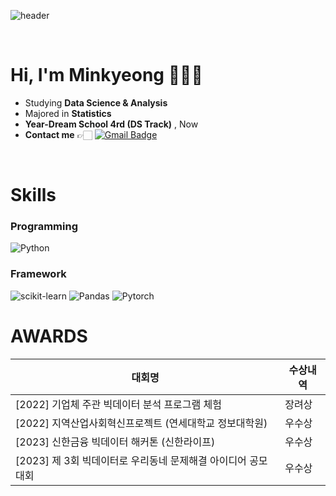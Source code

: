 ![header](https://capsule-render.vercel.app/api?type=venom&height=200&color=ff99cc&text=ZZOMING%20CODE&reversal=false&animation=fadeIn&textBg=false&fontColor=)

<br> 
  

# Hi, I'm Minkyeong 🙋🏻‍♀️
- Studying **Data Science & Analysis**
- Majored in **Statistics**
- **Year-Dream School 4rd (DS Track)** , Now 
- **Contact me** 👉🏻 [![Gmail Badge](https://img.shields.io/badge/Gmail-d14836?style=flat-square&logo=Gmail&logoColor=white&link=mailto:alsrud5527@gmail.com)](mailto:alsrud5527@gmail.com)

</br>

# Skills  
### Programming   
![Python](https://img.shields.io/badge/Python-3776AB?style=for-the-badge&logo=python&logoColor=white)  

### Framework   
![scikit-learn](https://img.shields.io/badge/scikit-learn-F7931E?style=for-the-badge&logo=Scikit-learn&logoColor=white)
![Pandas](https://img.shields.io/badge/pandas-150458?style=for-the-badge&logo=pandas&logoColor=white)
![Pytorch](https://img.shields.io/badge/Pytorch-EE4C2C?style=for-the-badge&logo=Pytorch&logoColor=white)

# AWARDS
|                대회명                 |  수상내역 |
|-----------------------------------------|---------------|
| [2022] 기업체 주관 빅데이터 분석 프로그램 체험 |장려상|
| [2022] 지역산업사회혁신프로젝트 (연세대학교 정보대학원)|우수상|
| [2023] 신한금융 빅데이터 해커톤 (신한라이프)| 우수상|
| [2023] 제 3회 빅데이터로 우리동네 문제해결 아이디어 공모대회|우수상|
